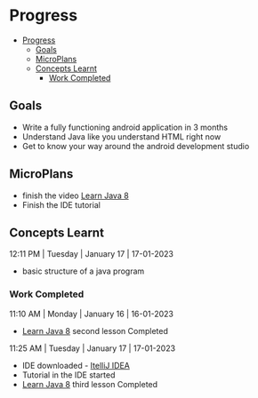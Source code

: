 # Progress

<!-- TOC -->

- [Progress](#progress)
  - [Goals](#goals)
  - [MicroPlans](#microplans)
  - [Concepts Learnt](#concepts-learnt)
    - [Work Completed](#work-completed)

<!-- /TOC -->

## Goals

- Write a fully functioning android application in 3 months
- Understand Java like you understand HTML right now
- Get to know your way around the android development studio

## MicroPlans

- finish the video [Learn Java 8](https://www.youtube.com/watch?v=grEKMHGYyns&t=2322)
- Finish the IDE tutorial

## Concepts Learnt

12:11 PM | Tuesday | January 17 | 17-01-2023

- basic structure of a java program

### Work Completed

11:10 AM | Monday | January 16 | 16-01-2023

- [Learn Java 8](https://www.youtube.com/watch?v=grEKMHGYyns&t=2322) second lesson Completed

11:25 AM | Tuesday | January 17 | 17-01-2023

- IDE downloaded - [ItelliJ IDEA](https://www.jetbrains.com/idea/)
- Tutorial in the IDE started
- [Learn Java 8](https://www.youtube.com/watch?v=grEKMHGYyns&t=2322) third lesson Completed
